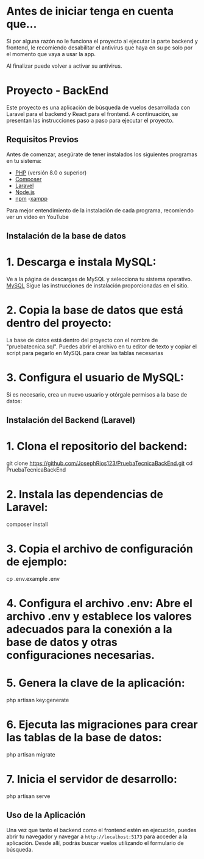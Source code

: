 # Antes de iniciar tenga en cuenta que...

Si por alguna razón no le funciona el proyecto al ejecutar la parte backend y frontend,
le recomiendo desabilitar el antivirus que haya en su pc solo por el momento que vaya a usar la app.

Al finalizar puede volver a activar su antivirus.

# Proyecto - BackEnd

Este proyecto es una aplicación de búsqueda de vuelos desarrollada con Laravel para el backend y React para el frontend. A continuación, se presentan las instrucciones paso a paso para ejecutar el proyecto.

## Requisitos Previos

Antes de comenzar, asegúrate de tener instalados los siguientes programas en tu sistema:

- [PHP](https://www.php.net/downloads) (versión 8.0 o superior)
- [Composer](https://getcomposer.org/download/)
- [Laravel](https://laravel.com/docs/11.x/installation#installation-via-composer)
- [Node.js](https://nodejs.org/en/download/)
- [npm](https://www.npmjs.com/get-npm)
-[xampp](https://www.apachefriends.org/es/index.html)

Para mejor entendimiento de la instalación de cada programa, 
recomiendo ver un video en YouTube

## Instalación de la base de datos 

# 1. Descarga e instala MySQL:
Ve a la página de descargas de MySQL y selecciona tu sistema operativo.
[MySQL](https://dev.mysql.com/downloads/workbench/)
Sigue las instrucciones de instalación proporcionadas en el sitio.

# 2. Copia la base de datos que está dentro del proyecto:

La base de datos está dentro del proyecto con el nombre de "pruebatecnica.sql".
Puedes abrir el archivo en tu editor de texto y copiar el script para pegarlo en MySQL para crear las tablas necesarias

# 3. Configura el usuario de MySQL:

Si es necesario, crea un nuevo usuario y otórgale permisos a la base de datos:

<!-- CREATE USER 'tu_usuario'@'localhost' IDENTIFIED BY 'tu_contraseña';
GRANT ALL PRIVILEGES ON nombre_de_tu_base_de_datos.* TO 'tu_usuario'@'localhost';
FLUSH PRIVILEGES;
 -->

## Instalación del Backend (Laravel)

# 1. Clona el repositorio del backend:
git clone https://github.com/JosephRios123/PruebaTecnicaBackEnd.git
cd PruebaTecnicaBackEnd

# 2. Instala las dependencias de Laravel:
composer install

# 3. Copia el archivo de configuración de ejemplo:

cp .env.example .env

# 4. Configura el archivo .env: Abre el archivo .env y establece los valores adecuados para la conexión a la base de datos y otras configuraciones necesarias.

# 5. Genera la clave de la aplicación:

php artisan key:generate

# 6. Ejecuta las migraciones para crear las tablas de la base de datos:

php artisan migrate

# 7. Inicia el servidor de desarrollo:

php artisan serve


## Uso de la Aplicación

Una vez que tanto el backend como el frontend estén en ejecución, puedes abrir tu navegador y navegar a `http://localhost:5173` para acceder a la aplicación. Desde allí, podrás buscar vuelos utilizando el formulario de búsqueda.
